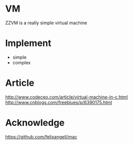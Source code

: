 # VM
ZZVM is a really simple virtual machine

# Implement
* simple
* complex

# Article
http://www.codeceo.com/article/virtual-machine-in-c.html
http://www.cnblogs.com/freeblues/p/6390175.html

# Acknowledge
https://github.com/felixangell/mac
